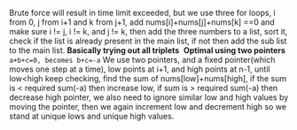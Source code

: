 Brute force will result in time limit exceeded, but we use three for loops, i from 0, j from i+1 and k from j+1, add nums[i]+nums[j]+nums[k] ==0 and make sure i != j, i != k, and j != k, then add the three numbers to a list, sort it, check if the list is already present in the main list, if not then add the sub list to the main list. **Basically trying out all triplets**
​
**Optimal using two pointers**
```a+b+c=0, becomes b+c=-a```
We use two pointers, and a fixed pointer(which moves one step at a time), low points at i+1, and high points at n-1, until low<high keep checking, find the sum of nums[low]+nums[high], if the sum is < required sum(-a) then increase low, if sum is > required sum(-a) then decrease high pointer, we also need to ignore similar low and high values by moving the pointer, then we again increment low and decrement high so we stand at unique lows and unique high values.